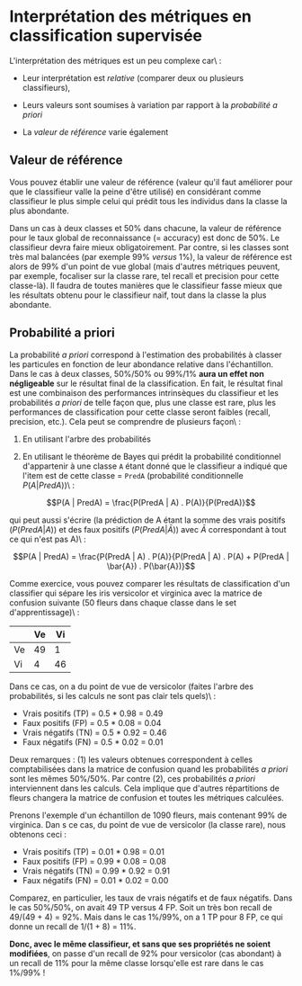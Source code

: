 # Interprétation des métriques en classification supervisée

L'interprétation des métriques est un peu complexe car\ :

- Leur interprétation est *relative* (comparer deux ou plusieurs classifieurs),

- Leurs valeurs sont soumises à variation par rapport à la *probabilité a priori*

- La *valeur de référence* varie également


## Valeur de référence

Vous pouvez établir une valeur de référence (valeur qu'il faut améliorer pour que le classifieur valle la peine d'être utilisé) en considérant comme classifieur le plus simple celui qui prédit tous les individus dans la classe la plus abondante.

Dans un cas à deux classes et 50% dans chacune, la valeur de référence pour le taux global de reconnaissance (= accuracy) est donc de 50%. Le classifieur devra faire mieux obligatoirement. Par contre, si les classes sont très mal balancées (par exemple 99% *versus* 1%), la valeur de référence est alors de 99% d'un point de vue global (mais d'autres métriques peuvent, par exemple, focaliser sur la classe rare, tel recall et precision pour cette classe-là). Il faudra de toutes manières que le classifieur fasse mieux que les résultats obtenu pour le classifieur naïf, tout dans la classe la plus abondante.


## Probabilité a priori

La probabilité *a priori* correspond à l'estimation des probabilités à classer les particules en fonction de leur abondance relative dans l'échantillon. Dans le cas à deux classes, 50%/50% ou 99%/1% **aura un effet non négligeable** sur le résultat final de la classification. En fait, le résultat final est une combinaison des performances intrinsèques du classifieur et les probabilités *a priori* de telle façon que, plus une classe est rare, plus les performances de classification pour cette classe seront faibles (recall, precision, etc.). Cela peut se comprendre de plusieurs façon\ :

1. En utilisant l'arbre des probabilités

2. En utilisant le théorème de Bayes qui prédit la probabilité conditionnel d'appartenir à une classe `A` étant donné que le classifieur a indiqué que l'item est de cette classe = `PredA` (probabilité conditionnelle $P(A | PredA)$)\ :

$$P(A | PredA) = \frac{P(PredA | A) . P(A)}{P(PredA)}$$

qui peut aussi s'écrire (la prédiction de A étant la somme des vrais positifs ($P(PredA | A)$) et des faux positifs ($P(PredA | \bar{A})$) avec $\bar{A}$ correspondant à tout ce qui n'est pas A)\ :

$$P(A | PredA) = \frac{P(PredA | A) . P(A)}{P(PredA | A) . P(A) + P(PredA | \bar{A}) . P(\bar{A})}$$


Comme exercice, vous pouvez comparer les résultats de classification d'un classifier qui sépare les iris versicolor et virginica avec la matrice de confusion suivante (50 fleurs dans chaque classe dans le set d'apprentissage)\ :

|    | Ve | Vi |
|----|----|----|
| Ve | 49 | 1  |
| Vi | 4  | 46 |

Dans ce cas, on a du point de vue de versicolor (faites l'arbre des probabilités, si les calculs ne sont pas clair tels quels)\ :

- Vrais positifs (TP) = 0.5 * 0.98 = 0.49
- Faux positifs (FP) = 0.5 * 0.08 = 0.04
- Vrais négatifs (TN) = 0.5 * 0.92 = 0.46
- Faux négatifs (FN) = 0.5 * 0.02 = 0.01

Deux remarques : (1) les valeurs obtenues correspondent à celles comptabilisées dans la matrice de confusion quand les probabilités *a priori* sont les mêmes 50%/50%. Par contre (2), ces probabilités *a priori* interviennent dans les calculs. Cela implique que d'autres répartitions de fleurs changera la matrice de confusion et toutes les métriques calculées.

Prenons l'exemple d'un échantillon de 1090 fleurs, mais contenant 99% de virginica. Dan s ce cas, du point de vue de versicolor (la classe rare), nous obtenons ceci :

- Vrais positifs (TP) = 0.01 * 0.98 = 0.01
- Faux positifs (FP) = 0.99 * 0.08 = 0.08
- Vrais négatifs (TN) = 0.99 * 0.92 = 0.91
- Faux négatifs (FN) = 0.01 * 0.02 = 0.00

Comparez, en particulier, les taux de vrais négatifs et de faux négatifs. Dans le cas 50%/50%, on avait 49 TP versus 4 FP. Soit un très bon recall de 49/(49 + 4) = 92%. Mais dans le cas 1%/99%, on a 1 TP pour 8 FP, ce qui donne un recall de 1/(1 + 8) = 11%.

**Donc, avec le même classifieur, et sans que ses propriétés ne soient modifiées**, on passe d'un recall de 92% pour versicolor (cas abondant) à un recall de 11% pour la même classe lorsqu'elle est rare dans le cas 1%/99% !

